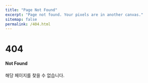 ```yaml
---
title: "Page Not Found"
excerpt: "Page not found. Your pixels are in another canvas."
sitemap: false
permalink: /404.html
---
```

# 404
#### Not Found
해당 페이지를 찾을 수 없습니다.